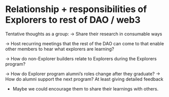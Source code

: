 # Relationship + responsibilities of Explorers to rest of DAO / web3

Tentative thoughts as a group: → Share their research in consumable ways

→ Host recurring meetings that the rest of the DAO can come to that enable other members to hear what explorers are learning?

→ How do non-Explorer builders relate to Explorers during the Explorers program?

→ How do Explorer program alumni’s roles change after they graduate?
    → How do alumni support the next program? At least giving detailed feedback
- Maybe we could encourage them to share their learnings with others.
